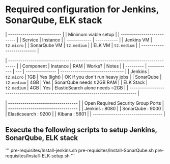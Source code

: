
# Required configuration for Jenkins, SonarQube, ELK stack

| -------------------------- |
|    Minimum viable setup    |
| -------------------------- |
| Service      | Instance    |
| ------------ | ----------- |
| Jenkins VM   | `t2.micro`  |
| SonarQube VM | `t2.medium` |
| ELK VM       | `t2.medium` |
| -------------------------- |

| --------------------------------------------------------------------------------- |
| Component | Instance    | RAM | Works?          | Notes                           |
| --------- | ----------- | --- | --------------- | ------------------------------- |
| Jenkins   | `t2.micro`  | 1GB | Yes (light)     | OK if you don't run heavy jobs  |
| SonarQube | `t2.medium` | 4GB | Yes             | SonarQube needs ≥2GB RAM        |
| ELK Stack | `t2.medium` | 4GB | Yes             | ElasticSearch alone needs \~2GB |
| --------------------------------------------------------------------------------- |

| ---------------------------------- |
| Open Required Security Group Ports |
| ---------------------------------- |
| Jenkins           :       8080     |
| SonarQube         :       9000     |
| Elasticsearch     :       9200     |
| Kibana            :       5601     |
| ---------------------------------- |

## Execute the following scripts to setup Jenkins, SonarQube, ELK stack
'''
pre-requisites/Install-jenkins.sh
pre-requisites/Install-SonarQube.sh
pre-requisites/Install-ELK-setup.sh
'''